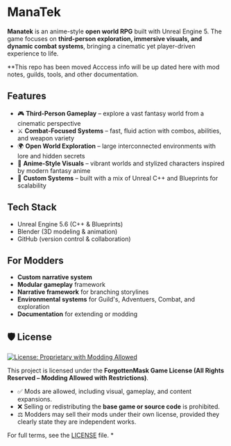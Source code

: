 # ManaTek
**Manatek** is an anime-style **open world RPG** built with Unreal Engine 5.   The game focuses on **third-person exploration, immersive visuals, and dynamic combat systems**, bringing a cinematic yet player-driven experience to life.

**This repo has been moved Acccess info will be up dated here with mod notes, guilds, tools, and other documentation.
## Features
- 🎮 **Third-Person Gameplay** – explore a vast fantasy world from a cinematic perspective  
- ⚔️ **Combat-Focused Systems** – fast, fluid action with combos, abilities, and weapon variety  
- 🌍 **Open World Exploration** – large interconnected environments with lore and hidden secrets  
- 🎨 **Anime-Style Visuals** – vibrant worlds and stylized characters inspired by modern fantasy anime  
- 🧩 **Custom Systems** – built with a mix of Unreal C++ and Blueprints for scalability  

## Tech Stack
- Unreal Engine 5.6 (C++ & Blueprints)  
- Blender (3D modeling & animation)  
- GitHub (version control & collaboration)  

## For Modders 
- **Custom narrative system**
- **Modular gameplay** framework
- **Narrative framework** for branching storylines
- **Environmental systems** for Guild's, Adventuers, Combat, and exploration
- **Documentation** for extending or modding

## 🛡️ License

[![License: Proprietary with Modding Allowed](https://img.shields.io/badge/License-Proprietary--Modding--Allowed-blue.svg)](#)

This project is licensed under the **ForgottenMask Game License (All Rights Reserved – Modding Allowed with Restrictions)**.  
- ✅ Mods are allowed, including visual, gameplay, and content expansions.  
- ❌ Selling or redistributing the **base game or source code** is prohibited.  
- ⚖️ Modders may sell their mods under their own license, provided they clearly state they are independent works.  

For full terms, see the [LICENSE](./LICENSE) file.
*

